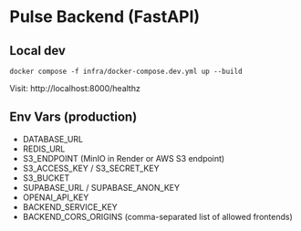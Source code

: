 # Pulse Backend (FastAPI)

## Local dev
```
docker compose -f infra/docker-compose.dev.yml up --build
```
Visit: http://localhost:8000/healthz

## Env Vars (production)
- DATABASE_URL
- REDIS_URL
- S3_ENDPOINT (MinIO in Render or AWS S3 endpoint)
- S3_ACCESS_KEY / S3_SECRET_KEY
- S3_BUCKET
- SUPABASE_URL / SUPABASE_ANON_KEY
- OPENAI_API_KEY
- BACKEND_SERVICE_KEY
- BACKEND_CORS_ORIGINS (comma-separated list of allowed frontends)

